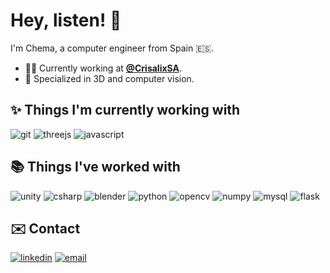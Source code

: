 # Hey, listen! :wave:

I'm Chema, a computer engineer from Spain :es:.

- :technologist: Currently working at **[@CrisalixSA](https://github.com/CrisalixSA)**.
- :mag_right: Specialized in 3D and computer vision.

## :sparkles: Things I'm currently working with

![git](https://img.shields.io/badge/git-F05032?style=for-the-badge&logo=git&logoColor=white)
![threejs](https://img.shields.io/badge/threejs-555555?style=for-the-badge&logo=three.js&logoColor=white)
![javascript](https://img.shields.io/badge/javascript-323330?style=for-the-badge&logo=javascript&logoColor=F7DF1E)

## :books: Things I've worked with

![unity](https://img.shields.io/badge/Unity-222222?style=for-the-badge&logo=unity&logoColor=white)
![csharp](https://img.shields.io/badge/C%23-239120?style=for-the-badge&logo=c-sharp&logoColor=white)
![blender](https://img.shields.io/badge/blender-F5792A?style=for-the-badge&logo=blender&logoColor=white)
![python](https://img.shields.io/badge/python-3670A0?style=for-the-badge&logo=python&logoColor=ffdd54)
![opencv](https://img.shields.io/badge/opencv-27338e?style=for-the-badge&logo=OpenCV&logoColor=white)
![numpy](https://img.shields.io/badge/numpy-013243?style=for-the-badge&logo=numpy&logoColor=white)
![mysql](https://img.shields.io/badge/mysql-333333?style=for-the-badge&logo=mysql&logoColor=white)
![flask](https://img.shields.io/badge/flask-222222?style=for-the-badge&logo=flask&logoColor=white)

## :envelope: Contact

[![linkedin](https://img.shields.io/badge/linkedin-blue?style=for-the-badge&logo=linkedin&logoColor=white)](https://es.linkedin.com/in/jose-manuel-campillo)
[![email](https://img.shields.io/badge/email-DDDDDD?style=for-the-badge&logo=gmail&logoColor=red)](mailto:48251360+josemac95@users.noreply.github.com)

